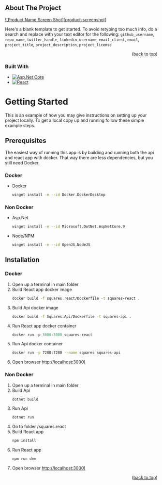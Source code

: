 <!-- ABOUT THE PROJECT -->
## About The Project

[![Product Name Screen Shot][product-screenshot]](https://example.com)

Here's a blank template to get started. To avoid retyping too much info, do a search and replace with your text editor for the following: `github_username`, `repo_name`, `twitter_handle`, `linkedin_username`, `email_client`, `email`, `project_title`, `project_description`, `project_license`

<p align="right">(<a href="#readme-top">back to top</a>)</p>



### Built With

* [![Asp.Net Core][Asp.net]][Asp.net-url]
* [![React][React.js]][React-url]

# Getting Started

This is an example of how you may give instructions on setting up your project locally.
To get a local copy up and running follow these simple example steps.

## Prerequisites

The easiest way of running this app is by building and running both the api and react app with docker.
That way there are less dependencies, but you still need Docker.

### Docker
* Docker
  ```sh
  winget install -e --id Docker.DockerDesktop
  ```
### Non Docker
* Asp.Net
  ```sh
  winget install -e --id Microsoft.DotNet.AspNetCore.9
  ```
* Node/NPM
  ```sh
  winget install -e --id OpenJS.NodeJS
  ```

## Installation

### Docker 
1. Open up a terminal in main folder
2. Build React app docker image
   ```sh
   docker build -f squares.react/Dockerfile -t squares-react .   
   ```
3. Build Api docker image
   ```sh
   docker build -f Squares.Api/Dockerfile -t squares-api .
   ```
4. Run React app docker container
   ```js
   docker run -p 3000:3000 squares-react
   ```
5. Run Api docker container
   ```sh
   docker run -p 7280:7280 --name squares squares-api  
   ```
6. Open browser [http://localhost:3000)](http://localhost:3000)

### Non Docker
1. Open up a terminal in main folder
2. Build Api 
   ```sh
   dotnet build   
   ```
3. Run Api
   ```sh
   dotnet run
   ```
4. Go to folder /squares.react
5. Build React app
   ```sh
   npm install
   ```
6. Run React app
   ```sh
   npm run dev
   ```
7. Open browser [http://localhost:3000)](http://localhost:3000)

<p align="right">(<a href="#readme-top">back to top</a>)</p>

<!-- MARKDOWN LINKS & IMAGES -->
<!-- https://www.markdownguide.org/basic-syntax/#reference-style-links -->

[React.js]: https://img.shields.io/badge/React-20232A?style=for-the-badge&logo=react&logoColor=61DAFB
[React-url]: https://reactjs.org/
[Asp.net]: https://upload.wikimedia.org/wikipedia/commons/thumb/e/ee/.NET_Core_Logo.svg/250px-.NET_Core_Logo.svg.png
[Asp.net-url]: https://dotnet.microsoft.com/en-us/apps/aspnet
